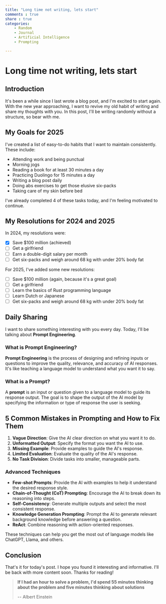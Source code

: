 ```yaml
---
title: "Long time not writing, lets start"
comments : true
share : true
categories:
    - Random
    - Journal
    - Artificial Intelligence
    - Prompting

---
```


# Long time not writing, lets start

## Introduction

It's been a while since I last wrote a blog post, and I'm excited to start again. With the new year approaching, I want to revive my old habit of writing and share my thoughts with you. In this post, I'll be writing randomly without a structure, so bear with me.

## My Goals for 2025

I've created a list of easy-to-do habits that I want to maintain consistently. These include:

* Attending work and being punctual
* Morning jogs
* Reading a book for at least 30 minutes a day
* Practicing Duolingo for 15 minutes a day
* Writing a blog post daily
* Doing abs exercises to get those elusive six-packs
* Taking care of my skin before bed

I've already completed 4 of these tasks today, and I'm feeling motivated to continue.

## My Resolutions for 2024 and 2025

In 2024, my resolutions were:

* [X] Save $100 million (achieved)
* [ ] Get a girlfriend
* [ ] Earn a double-digit salary per month
* [ ] Get six-packs and weigh around 68 kg with under 20% body fat

For 2025, I've added some new resolutions:

* [ ] Save $100 million (again, because it's a great goal)
* [ ] Get a girlfriend
* [ ] Learn the basics of Rust programming language
* [ ] Learn Dutch or Japanese
* [ ] Get six-packs and weigh around 68 kg with under 20% body fat

## Daily Sharing

I want to share something interesting with you every day. Today, I'll be talking about **Prompt Engineering**.

### What is Prompt Engineering?

**Prompt Engineering** is the process of designing and refining inputs or questions to improve the quality, relevance, and accuracy of AI responses. It's like teaching a language model to understand what you want it to say.

### What is a Prompt?

A **prompt** is an input or question given to a language model to guide its response output. The goal is to shape the output of the AI model by specifying the information or type of response the user is seeking.

## 5 Common Mistakes in Prompting and How to Fix Them

1. **Vague Direction**: Give the AI clear direction on what you want it to do.
2. **Unformatted Output**: Specify the format you want the AI to use.
3. **Missing Example**: Provide examples to guide the AI's response.
4. **Limited Evaluation**: Evaluate the quality of the AI's response.
5. **No Task Division**: Divide tasks into smaller, manageable parts.

### Advanced Techniques

* **Few-shot Prompts**: Provide the AI with examples to help it understand the desired response style.
* **Chain-of-Thought (CoT) Prompting**: Encourage the AI to break down its reasoning into steps.
* **Self-Consistency**: Generate multiple outputs and select the most consistent response.
* **Knowledge Generation Prompting**: Prompt the AI to generate relevant background knowledge before answering a question.
* **ReAct**: Combine reasoning with action-oriented responses.

These techniques can help you get the most out of language models like ChatGPT, Llama, and others.

## Conclusion

That's it for today's post. I hope you found it interesting and informative. I'll be back with more content soon. Thanks for reading!

> **If I had an hour to solve a problem, I'd spend 55 minutes thinking about the problem and five minutes thinking about solutions**
>
> -- Albert Einstein
